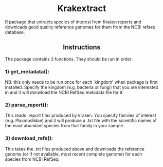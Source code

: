 <h1 align="center">Krakextract</h1>

R package that extracts species of interest from Kraken reports and downloads good quality reference genomes for them from the NCBI refseq database.

<h2 align="center">Instructions</h2>
The package contains 3 functions. They should be run in order:

<h3 align="left">1) get_metadata():</h3>
NB: this only needs to be run once for each 'kingdom' when package is first installed. Specify the kingdom (e.g. bacteria or fungi) that you are interested in and it will donwload the NCBI RefSeq metadata file for it.

<h3 align="left">2) parse_report():</h3>
This reads .report files produced by kraken. You specify families of interest (e.g. Plasmodiidae) and it will produce a .txt file with the scientific names of the most abundant species from that family in your sample.

<h3 align="left">3) download_refs():</h3>
This takes the .txt files produced above and downloads the reference genome (or if not available, most recent complete genome) for each species from NCBI RefSeq.
